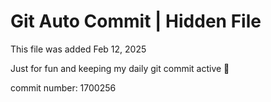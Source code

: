 # Git Auto Commit | Hidden File

This file was added Feb 12, 2025

Just for fun and keeping my daily git commit active 🤪

commit number: 1700256
